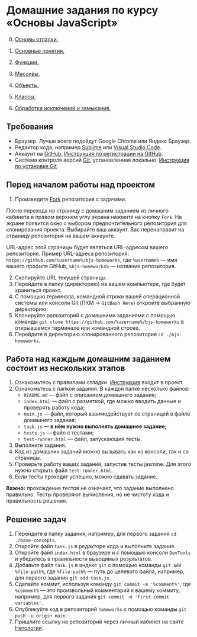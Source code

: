 # Домашние задания по курсу «Основы JavaScript»

0. [Основы отладки.](./0.debugger/)

1. [Основные понятия.](./1.base-concepts/)

2. [Функции.](./2.functions/)

3. [Массивы.](./3.arrays/)

4. [Объекты.](./4.objects/)

5. [Классы.](./5.classes/)

6. [Обработка исключений и замыкания.](./6.exception-closure/)


## Требования

- Браузер. Лучше всего подойдут Google Chrome или Яндекс Браузер.
- Редактор кода, например [Sublime][1] или [Visual Studio Code][2].
- Аккаунт на [GitHub.][7] [Инструкция по регистрации на GitHub][3].
- Система контроля версий [Git][4], установленная локально. [Инструкция по установке Git][5].

## Перед началом работы над проектом

1. Произведите [Fork][0] репозитория с задачами.

После перехода на страницу с домашним заданием из личного кабинета в правом верхнем углу экрана нажмите на кнопку `Fork`. На экране появится окно с выбором предпочтительного репозитория для клонирования проекта. Выбирайте ваш аккаунт. Вас перенаправит на страницу репозитория на вашем аккаунте.

URL-адрес этой страницы будет являться URL-адресом вашего репозитория. Пример URL-адреса репозитория:
`https://github.com/%username%/bjs-homeworks`, где `%username%` — имя вашего профиля GitHub, `%bjs-homeworks%` — название репозитория.

2. Скопируйте URL текушей страницы.
3. Перейдите в папку (директорию) на вашем компьютере, где будет храниться проект.
4. С помощью терминала, командной строки вашей операционной системы или консоли Git (ПКМ -> `GitBash Here`) откройте выбранную директорию.
5. Клонируйте репозиторий с домашними заданиями с помощью команды `git clone https://github.com/%username%/bjs-homeworks` в открывшемся терминале или командной строке.
6. Перейдите в директорию клонированного репозитория `cd ./bjs-homeworks`.

## Работа над каждым домашним заданием состоит из нескольких этапов

1. Ознакомьтесь с правилами отладки. [Инструкция](https://github.com/netology-code/bjs-2-homeworks/tree/main/0.debugger) входит в проект.
2. Ознакомьтесь с папкой задания. В каждой папке несколько файлов:
   * `README.md` — файл с описанием домашнего задания;
   * `index.html` — файл с разметкой, где можно вводить данные и проверять работу кода;
   * `main.js` — файл, который взаимодействует со страницей в файле домашнего задания;
   * `task.js` — **в нём нужно выполнять домашнее задание;**
   * `tests.js` — файл с тестами;
   * `test-runner.html` — файл, запускающий тесты.
3. Выполните задания.
4. Код из домашних заданий можно вызывать как из консоли, так и со страницы.
5. Проверьте работу ваших заданий, запустив тесты jasmine. Для этого нужно открыть файл `test-runner.html`.
6. Если тесты проходят успешно, можно сдавать задание.

**Важно:** прохождение тестов не означает, что задание выполнено правильно. Тесты проверяют вычисления, но не чистоту кода и правильность решения.

## Решение задач

1. Перейдите в папку задания, например, для первого задания `cd ./base-concepts`.
2. Откройте файл `task.js` в редакторе кода и выполните задание.
3. Откройте файл `index.html` в браузере и с помощью консоли `DevTools` и убедитесь в правильности выводимых результатов.
4. Добавьте файл `task.js` в индекс `git` с помощью команды `git add %file-path%`, где `%file-path%` — путь до целевого файла, например, для первого задания `git add task.js`.
5. Сделайте коммит, используя команду `git commit -m '%comment%'`, где `%comment%` — это произвольный комментарий к вашему коммиту, например, для первого задания `git commit -m 'first commit variables'`.
6. Опубликуйте код в репозиторий `homeworks` с помощью команды `git push -u origin main`.
7. Пришлите ссылку на репозиторий через личный кабинет на сайте [Нетологии][6].

[0]: https://ru.wikipedia.org/wiki/%D0%A4%D0%BE%D1%80%D0%BA
[1]: https://www.sublimetext.com/
[2]: https://code.visualstudio.com/
[3]: https://github.com/netology-code/guides/tree/master/github
[4]: https://git-scm.com/
[5]: https://github.com/netology-code/guides/blob/master/git/README.md
[6]: https://netology.ru/
[7]: https://github.com/
